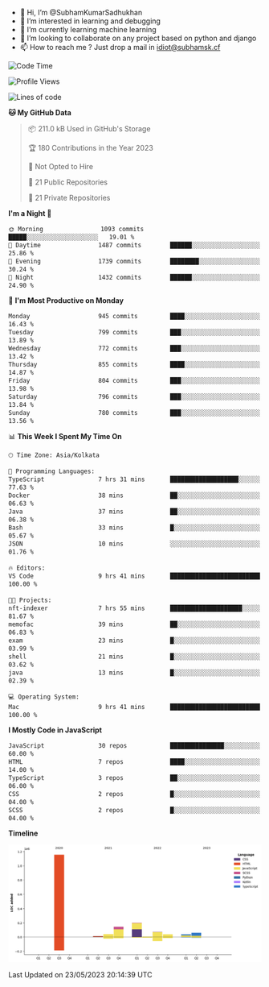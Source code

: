 - 👋 Hi, I’m @SubhamKumarSadhukhan
- 👀 I’m interested in learning and debugging
- 🌱 I’m currently learning machine learning
- 💞️ I’m looking to collaborate on any project based on python and django
- 📫 How to reach me ?
      Just drop a mail in idiot@subhamsk.cf

<!---
SubhamKumarSadhukhan/SubhamKumarSadhukhan is a ✨ special ✨ repository because its `README.md` (this file) appears on your GitHub profile.
You can click the Preview link to take a look at your changes.
--->


<!--START_SECTION:waka-->
![Code Time](http://img.shields.io/badge/Code%20Time-1%2C212%20hrs%2041%20mins-blue)

![Profile Views](http://img.shields.io/badge/Profile%20Views-24-blue)

![Lines of code](https://img.shields.io/badge/From%20Hello%20World%20I%27ve%20Written-1.8%20million%20lines%20of%20code-blue)

**🐱 My GitHub Data** 

> 📦 211.0 kB Used in GitHub's Storage 
 > 
> 🏆 180 Contributions in the Year 2023
 > 
> 🚫 Not Opted to Hire
 > 
> 📜 21 Public Repositories 
 > 
> 🔑 21 Private Repositories 
 > 
**I'm a Night 🦉** 

```text
🌞 Morning                1093 commits        █████░░░░░░░░░░░░░░░░░░░░   19.01 % 
🌆 Daytime                1487 commits        ██████░░░░░░░░░░░░░░░░░░░   25.86 % 
🌃 Evening                1739 commits        ████████░░░░░░░░░░░░░░░░░   30.24 % 
🌙 Night                  1432 commits        ██████░░░░░░░░░░░░░░░░░░░   24.90 % 
```
📅 **I'm Most Productive on Monday** 

```text
Monday                   945 commits         ████░░░░░░░░░░░░░░░░░░░░░   16.43 % 
Tuesday                  799 commits         ███░░░░░░░░░░░░░░░░░░░░░░   13.89 % 
Wednesday                772 commits         ███░░░░░░░░░░░░░░░░░░░░░░   13.42 % 
Thursday                 855 commits         ████░░░░░░░░░░░░░░░░░░░░░   14.87 % 
Friday                   804 commits         ███░░░░░░░░░░░░░░░░░░░░░░   13.98 % 
Saturday                 796 commits         ███░░░░░░░░░░░░░░░░░░░░░░   13.84 % 
Sunday                   780 commits         ███░░░░░░░░░░░░░░░░░░░░░░   13.56 % 
```


📊 **This Week I Spent My Time On** 

```text
🕑︎ Time Zone: Asia/Kolkata

💬 Programming Languages: 
TypeScript               7 hrs 31 mins       ███████████████████░░░░░░   77.63 % 
Docker                   38 mins             ██░░░░░░░░░░░░░░░░░░░░░░░   06.63 % 
Java                     37 mins             ██░░░░░░░░░░░░░░░░░░░░░░░   06.38 % 
Bash                     33 mins             █░░░░░░░░░░░░░░░░░░░░░░░░   05.67 % 
JSON                     10 mins             ░░░░░░░░░░░░░░░░░░░░░░░░░   01.76 % 

🔥 Editors: 
VS Code                  9 hrs 41 mins       █████████████████████████   100.00 % 

🐱‍💻 Projects: 
nft-indexer              7 hrs 55 mins       ████████████████████░░░░░   81.67 % 
memofac                  39 mins             ██░░░░░░░░░░░░░░░░░░░░░░░   06.83 % 
exam                     23 mins             █░░░░░░░░░░░░░░░░░░░░░░░░   03.99 % 
shell                    21 mins             █░░░░░░░░░░░░░░░░░░░░░░░░   03.62 % 
java                     13 mins             █░░░░░░░░░░░░░░░░░░░░░░░░   02.39 % 

💻 Operating System: 
Mac                      9 hrs 41 mins       █████████████████████████   100.00 % 
```

**I Mostly Code in JavaScript** 

```text
JavaScript               30 repos            ███████████████░░░░░░░░░░   60.00 % 
HTML                     7 repos             ████░░░░░░░░░░░░░░░░░░░░░   14.00 % 
TypeScript               3 repos             ██░░░░░░░░░░░░░░░░░░░░░░░   06.00 % 
CSS                      2 repos             █░░░░░░░░░░░░░░░░░░░░░░░░   04.00 % 
SCSS                     2 repos             █░░░░░░░░░░░░░░░░░░░░░░░░   04.00 % 
```



**Timeline**

![Lines of Code chart](https://raw.githubusercontent.com/SubhamKumarSadhukhan/SubhamKumarSadhukhan/main/assets/bar_graph.png)


 Last Updated on 23/05/2023 20:14:39 UTC
<!--END_SECTION:waka-->
